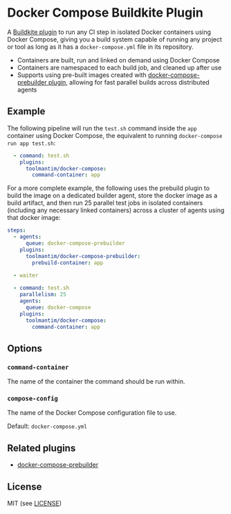 # Docker Compose Buildkite Plugin

A [Buildkite plugin](https://buildkite.com/plugins) to run any CI step in isolated Docker containers using Docker Compose, giving you a build system capable of running any project or tool as long as it has a `docker-compose.yml` file in its repository.

* Containers are built, run and linked on demand using Docker Compose
* Containers are namespaced to each build job, and cleaned up after use
* Supports using pre-built images created with [docker-compose-prebuilder plugin](https://github.com/toolmantim/docker-compose-prebuilder-buildkite-plugin), allowing for fast parallel builds across distributed agents

## Example

The following pipeline will run the `test.sh` command inside the `app` container using Docker Compose, the equivalent to running `docker-compose run app test.sh`:

```yml
  - command: test.sh
    plugins:
      toolmantim/docker-compose:
        command-container: app
```

For a more complete example, the following uses the prebuild plugin to build the image on a dedicated builder agent, store the docker image as a build artifact, and then run 25 parallel test jobs in isolated containers (including any necessary linked containers) across a cluster of agents using that docker image:

```yml
steps:
  - agents:
      queue: docker-compose-prebuilder
    plugins:
      toolmantim/docker-compose-prebuilder:
        prebuild-container: app
    
  - waiter

  - command: test.sh
    parallelism: 25
    agents:
      queue: docker-compose
    plugins:
      toolmantim/docker-compose:
        command-container: app
```

## Options

### `command-container`

The name of the container the command should be run within.

### `compose-config`

The name of the Docker Compose configuration file to use.

Default: `docker-compose.yml`

## Related plugins

* [docker-compose-prebuilder](https://github.com/toolmantim/docker-compose-prebuilder-buildkite-plugin)

## License

MIT (see [LICENSE](LICENSE))
